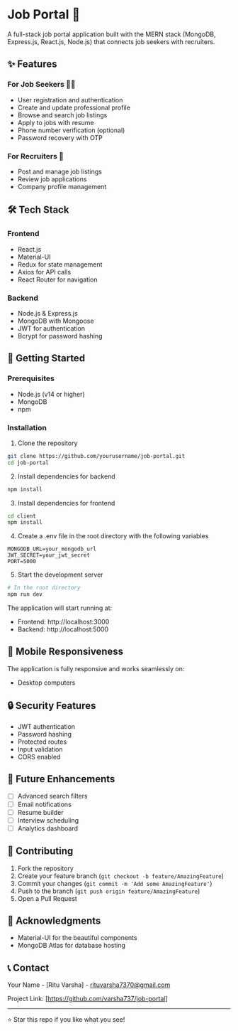 # Job Portal 🚀

A full-stack job portal application built with the MERN stack (MongoDB, Express.js, React.js, Node.js) that connects job seekers with recruiters.

## ✨ Features

### For Job Seekers 👨‍💼
- User registration and authentication
- Create and update professional profile
- Browse and search job listings
- Apply to jobs with resume 
- Phone number verification (optional)
- Password recovery with OTP

### For Recruiters 👔
- Post and manage job listings
- Review job applications
- Company profile management

## 🛠️ Tech Stack

### Frontend
- React.js
- Material-UI
- Redux for state management
- Axios for API calls
- React Router for navigation

### Backend
- Node.js & Express.js
- MongoDB with Mongoose
- JWT for authentication
- Bcrypt for password hashing


## 🚀 Getting Started

### Prerequisites
- Node.js (v14 or higher)
- MongoDB
- npm 

### Installation

1. Clone the repository
```bash
git clone https://github.com/yourusername/job-portal.git
cd job-portal
```

2. Install dependencies for backend
```bash
npm install
```

3. Install dependencies for frontend
```bash
cd client
npm install
```

4. Create a .env file in the root directory with the following variables
```env
MONGODB_URL=your_mongodb_url
JWT_SECRET=your_jwt_secret
PORT=5000
```

5. Start the development server
```bash
# In the root directory
npm run dev
```

The application will start running at:
- Frontend: http://localhost:3000
- Backend: http://localhost:5000

## 📱 Mobile Responsiveness

The application is fully responsive and works seamlessly on:
- Desktop computers

## 🔒 Security Features

- JWT authentication
- Password hashing
- Protected routes
- Input validation
- CORS enabled

## 🎯 Future Enhancements

- [ ] Advanced search filters
- [ ] Email notifications
- [ ] Resume builder
- [ ] Interview scheduling
- [ ] Analytics dashboard

## 👥 Contributing

1. Fork the repository
2. Create your feature branch (`git checkout -b feature/AmazingFeature`)
3. Commit your changes (`git commit -m 'Add some AmazingFeature'`)
4. Push to the branch (`git push origin feature/AmazingFeature`)
5. Open a Pull Request


## 🙏 Acknowledgments

- Material-UI for the beautiful components
- MongoDB Atlas for database hosting

## 📞 Contact

Your Name - [Ritu Varsha] - rituvarsha7370@gmail.com

Project Link: [https://github.com/varsha737/job-portal]

---
⭐️ Star this repo if you like what you see! 
